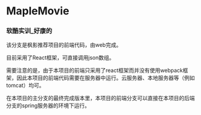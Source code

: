 # MapleMovie
### 软酷实训_好康的
<p>该分支是枫影推荐项目的前端代码，由web完成。</p>
<p>目前采用了React框架，可直接调用json数组。</p>
<p>需要注意的是，由于本项目的前端只采用了react框架而并没有使用webpack框架，因此本项目的前端代码需要在服务器中运行。云服务器、本地服务器等（例如tomcat）均可。</p>
<p>在本项目的主分支的最终完成版本里，本项目的前端分支可以直接在本项目的后端分支的spring服务器的环境下运行。</p>
